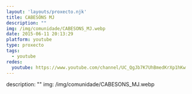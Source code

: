 ```yaml
---
layout: 'layouts/proxecto.njk'
title: CABESÓNS MJ
description: ""
img: /img/comunidade/CABESONS_MJ.webp
date: 2015-06-11 20:13:29
platform: youtube
type: proxecto
tags:
  - youtube
redes:
  youtube: https://www.youtube.com/channel/UC_QgJb7K7UhBmedKrXp1hKw
---
```

description: ""
img: /img/comunidade/CABESONS_MJ.webp
